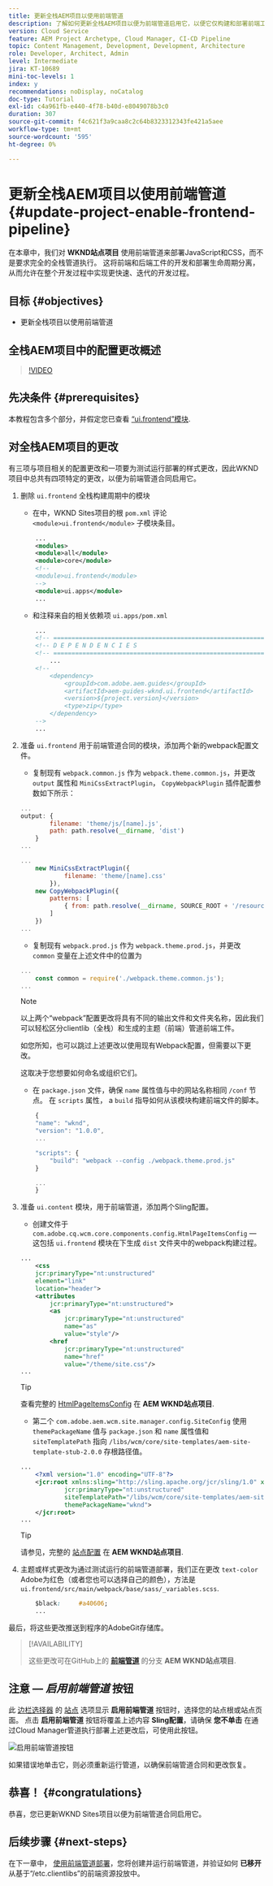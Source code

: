 ```yaml
---
title: 更新全栈AEM项目以使用前端管道
description: 了解如何更新全栈AEM项目以便为前端管道启用它，以便它仅构建和部署前端工件。
version: Cloud Service
feature: AEM Project Archetype, Cloud Manager, CI-CD Pipeline
topic: Content Management, Development, Development, Architecture
role: Developer, Architect, Admin
level: Intermediate
jira: KT-10689
mini-toc-levels: 1
index: y
recommendations: noDisplay, noCatalog
doc-type: Tutorial
exl-id: c4a961fb-e440-4f78-b40d-e8049078b3c0
duration: 307
source-git-commit: f4c621f3a9caa8c2c64b8323312343fe421a5aee
workflow-type: tm+mt
source-wordcount: '595'
ht-degree: 0%

---
```


# 更新全栈AEM项目以使用前端管道 {#update-project-enable-frontend-pipeline}

在本章中，我们对 __WKND站点项目__ 使用前端管道来部署JavaScript和CSS，而不是要求完全的全栈管道执行。 这将前端和后端工件的开发和部署生命周期分离，从而允许在整个开发过程中实现更快速、迭代的开发过程。

## 目标 {#objectives}

* 更新全栈项目以使用前端管道

## 全栈AEM项目中的配置更改概述

>[!VIDEO](https://video.tv.adobe.com/v/3409419?quality=12&learn=on)

## 先决条件 {#prerequisites}

本教程包含多个部分，并假定您已查看 [“ui.frontend”模块](./review-uifrontend-module.md).


## 对全栈AEM项目的更改

有三项与项目相关的配置更改和一项要为测试运行部署的样式更改，因此WKND项目中总共有四项特定的更改，以便为前端管道合同启用它。

1. 删除 `ui.frontend` 全栈构建周期中的模块

   * 在中，WKND Sites项目的根 `pom.xml` 评论 `<module>ui.frontend</module>` 子模块条目。

   ```xml
       ...
       <modules>
       <module>all</module>
       <module>core</module>
       <!--
       <module>ui.frontend</module>
       -->                
       <module>ui.apps</module>
       ...
   ```

   * 和注释来自的相关依赖项 `ui.apps/pom.xml`

   ```xml
       ...
       <!-- ====================================================================== -->
       <!-- D E P E N D E N C I E S                                                -->
       <!-- ====================================================================== -->
           ...
       <!--
           <dependency>
               <groupId>com.adobe.aem.guides</groupId>
               <artifactId>aem-guides-wknd.ui.frontend</artifactId>
               <version>${project.version}</version>
               <type>zip</type>
           </dependency>
       -->    
       ...
   ```

1. 准备 `ui.frontend` 用于前端管道合同的模块，添加两个新的webpack配置文件。

   * 复制现有 `webpack.common.js` 作为 `webpack.theme.common.js`，并更改 `output` 属性和 `MiniCssExtractPlugin`， `CopyWebpackPlugin` 插件配置参数如下所示：

   ```javascript
   ...
   output: {
           filename: 'theme/js/[name].js', 
           path: path.resolve(__dirname, 'dist')
       }
   ...
   
   ...
       new MiniCssExtractPlugin({
               filename: 'theme/[name].css'
           }),
       new CopyWebpackPlugin({
           patterns: [
               { from: path.resolve(__dirname, SOURCE_ROOT + '/resources'), to: './clientlib-site' }
           ]
       })
   ...
   ```

   * 复制现有 `webpack.prod.js` 作为 `webpack.theme.prod.js`，并更改 `common` 变量在上述文件中的位置为

   ```javascript
   ...
       const common = require('./webpack.theme.common.js');
   ...
   ```

   >[!NOTE]
   >
   >以上两个“webpack”配置更改将具有不同的输出文件和文件夹名称，因此我们可以轻松区分clientlib（全栈）和生成的主题（前端）管道前端工件。
   >
   >如您所知，也可以跳过上述更改以使用现有Webpack配置，但需要以下更改。
   >
   >这取决于您想要如何命名或组织它们。


   * 在 `package.json` 文件，确保  `name` 属性值与中的网站名称相同 `/conf` 节点。 在 `scripts` 属性， a `build` 指导如何从该模块构建前端文件的脚本。

   ```javascript
       {
       "name": "wknd",
       "version": "1.0.0",
       ...
   
       "scripts": {
           "build": "webpack --config ./webpack.theme.prod.js"
       }
   
       ...
       }
   ```

1. 准备 `ui.content` 模块，用于前端管道，添加两个Sling配置。

   * 创建文件于 `com.adobe.cq.wcm.core.components.config.HtmlPageItemsConfig`  — 这包括 `ui.frontend` 模块在下生成 `dist` 文件夹中的webpack构建过程。

   ```xml
   ...
       <css
       jcr:primaryType="nt:unstructured"
       element="link"
       location="header">
       <attributes
           jcr:primaryType="nt:unstructured">
           <as
               jcr:primaryType="nt:unstructured"
               name="as"
               value="style"/>
           <href
               jcr:primaryType="nt:unstructured"
               name="href"
               value="/theme/site.css"/>
   ...
   ```

   >[!TIP]
   >
   >    查看完整的 [HtmlPageItemsConfig](https://github.com/adobe/aem-guides-wknd/blob/feature/frontend-pipeline/ui.content/src/main/content/jcr_root/conf/wknd/_sling_configs/com.adobe.cq.wcm.core.components.config.HtmlPageItemsConfig/.content.xml) 在 __AEM WKND站点项目__.


   * 第二个 `com.adobe.aem.wcm.site.manager.config.SiteConfig` 使用 `themePackageName` 值与 `package.json` 和 `name` 属性值和 `siteTemplatePath` 指向 `/libs/wcm/core/site-templates/aem-site-template-stub-2.0.0` 存根路径值。

   ```xml
   ...
       <?xml version="1.0" encoding="UTF-8"?>
       <jcr:root xmlns:sling="http://sling.apache.org/jcr/sling/1.0" xmlns:jcr="http://www.jcp.org/jcr/1.0" xmlns:nt="http://www.jcp.org/jcr/nt/1.0"
               jcr:primaryType="nt:unstructured"
               siteTemplatePath="/libs/wcm/core/site-templates/aem-site-template-stub-2.0.0"
               themePackageName="wknd">
       </jcr:root>
   ...
   ```

   >[!TIP]
   >
   >    请参见，完整的 [站点配置](https://github.com/adobe/aem-guides-wknd/blob/feature/frontend-pipeline/ui.content/src/main/content/jcr_root/conf/wknd/_sling_configs/com.adobe.aem.wcm.site.manager.config.SiteConfig/.content.xml) 在 __AEM WKND站点项目__.

1. 主题或样式更改为通过测试运行的前端管道部署，我们正在更改 `text-color` Adobe为红色（或者您也可以选择自己的颜色），方法是 `ui.frontend/src/main/webpack/base/sass/_variables.scss`.

   ```css
       $black:     #a40606;
       ...
   ```

最后，将这些更改推送到程序的AdobeGit存储库。


>[!AVAILABILITY]
>
> 这些更改可在GitHub上的 [__前端管道__](https://github.com/adobe/aem-guides-wknd/tree/feature/frontend-pipeline) 的分支 __AEM WKND站点项目__.


## 注意 —  _启用前端管道_ 按钮

此 [边栏选择器](https://experienceleague.adobe.com/docs/experience-manager-cloud-service/content/sites/authoring/getting-started/basic-handling.html) 的 [站点](https://experienceleague.adobe.com/docs/experience-manager-cloud-service/content/sites/authoring/getting-started/basic-handling.html) 选项显示 **启用前端管道** 按钮时，选择您的站点根或站点页面。 点击 **启用前端管道** 按钮将覆盖上述内容 **Sling配置**，请确保 **您不单击** 在通过Cloud Manager管道执行部署上述更改后，可使用此按钮。

![启用前端管道按钮](assets/enable-front-end-Pipeline-button.png)

如果错误地单击它，则必须重新运行管道，以确保前端管道合同和更改恢复。

## 恭喜！ {#congratulations}

恭喜，您已更新WKND Sites项目以便为前端管道合同启用它。

## 后续步骤 {#next-steps}

在下一章中， [使用前端管道部署](create-frontend-pipeline.md)，您将创建并运行前端管道，并验证如何 __已移开__ 从基于“/etc.clientlibs”的前端资源投放中。
